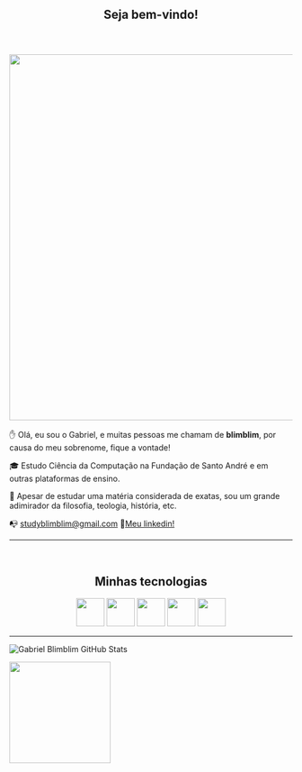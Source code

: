 
<h2 align= "center"> Seja bem-vindo!</h2>

<br>

<h3 align= "center"> <img src = "https://steamuserimages-a.akamaihd.net/ugc/904528168689639178/739348009D1B10DEDEEDBE09FA03CD0B0E076922/?imw=5000&imh=5000&ima=fit&impolicy=Letterbox&imcolor=%23000000&letterbox=false" width="650"></h3>



✋ Olá, eu sou o Gabriel, e muitas pessoas me chamam de **blimblim**, por causa do meu sobrenome, fique a vontade!

🎓 Estudo Ciência da Computação na Fundação de Santo André e em outras plataformas de ensino.

💭 Apesar de estudar uma matéria considerada de exatas, sou um grande adimirador da filosofia, teologia, história, etc.

📭 studyblimblim@gmail.com 
💼[Meu linkedin!](https://www.linkedin.com/in/gabriel-blimbliem/) 


--------

<br>

<h2 align="center"> Minhas tecnologias </h2>
<p align="center">
    <img src="https://cdn.jsdelivr.net/gh/devicons/devicon@latest/icons/html5/html5-original.svg" / width="50px">
    <img src="https://cdn.jsdelivr.net/gh/devicons/devicon@latest/icons/css3/css3-original.svg" / width="50px">
    <img src="https://cdn.jsdelivr.net/gh/devicons/devicon@latest/icons/java/java-original.svg" /width="50px">
    <img src="https://cdn.jsdelivr.net/gh/devicons/devicon@latest/icons/python/python-original.svg" /width="50px">
    <img src="https://cdn.jsdelivr.net/gh/devicons/devicon@latest/icons/azuresqldatabase/azuresqldatabase-original.svg" /width="50px">
 
</p>

--------------------


![Gabriel Blimblim GitHub Stats](https://github-readme-stats.vercel.app/api?username=Blimbliem&show_icons=true&theme=dark)

<img loading="lazy" height="180em" src="https://github-readme-stats.vercel.app/api/top-langs/?username=Blimbliem&layout=compact&langs_count=7&theme=dark">

